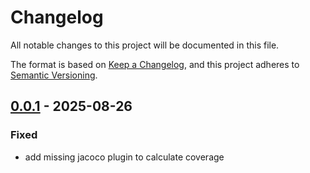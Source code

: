 # Changelog

All notable changes to this project will be documented in this file.

The format is based on [Keep a Changelog](https://keepachangelog.com/en/1.1.0/),
and this project adheres to [Semantic Versioning](https://semver.org/spec/v2.0.0.html).

## [0.0.1] - 2025-08-26

### Fixed

- add missing jacoco plugin to calculate coverage


[0.0.1]: https://github.com/linagora/linid-im-api/releases/tag/v0.0.1
